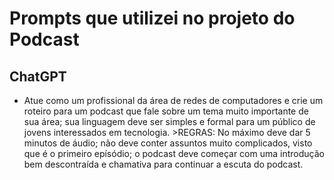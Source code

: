 # Prompts que utilizei no projeto do Podcast

## ChatGPT
- Atue como um profissional da área de redes de computadores e crie um roteiro para um podcast que fale sobre um tema muito importante de sua área; sua linguagem deve ser simples e formal para um público de jovens interessados em tecnologia. >REGRAS: No máximo deve dar 5 minutos de áudio; não deve conter assuntos muito complicados, visto que é o primeiro epísódio; o podcast deve começar com uma introdução bem descontraída e chamativa para continuar a escuta do podcast.